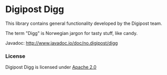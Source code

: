 Digipost Digg
===============================

This library contains general functionality developed by the Digipost team.

The term "Digg" is Norwegian jargon for tasty stuff, like candy.

Javadoc: http://www.javadoc.io/doc/no.digipost/digg



### License

Digipost Digg is licensed under [Apache 2.0](http://www.apache.org/licenses/LICENSE-2.0.html)
